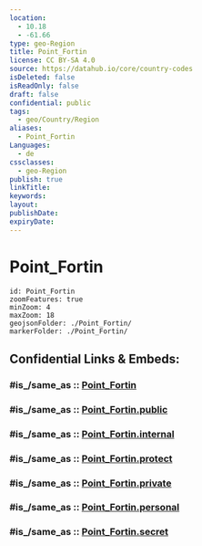 ```yaml
---
location:
  - 10.18
  - -61.66
type: geo-Region
title: Point_Fortin
license: CC BY-SA 4.0
source: https://datahub.io/core/country-codes
isDeleted: false
isReadOnly: false
draft: false
confidential: public
tags:
  - geo/Country/Region
aliases:
  - Point_Fortin
Languages:
  - de
cssclasses:
  - geo-Region
publish: true
linkTitle:
keywords:
layout:
publishDate:
expiryDate:
---
```


# Point_Fortin

```leaflet
id: Point_Fortin
zoomFeatures: true 
minZoom: 4 
maxZoom: 18
geojsonFolder: ./Point_Fortin/
markerFolder: ./Point_Fortin/
```


## Confidential Links & Embeds: 

### #is_/same_as :: [Point_Fortin](/_Standards/Earth/Continent/America~Caribbean/Trinidad_and_Tobago~Islands/Regions~Trinidad-Tobago/Point_Fortin.md) 

### #is_/same_as :: [Point_Fortin.public](/_public/Earth/Continent/America~Caribbean/Trinidad_and_Tobago~Islands/Regions~Trinidad-Tobago/Point_Fortin.public.md) 

### #is_/same_as :: [Point_Fortin.internal](/_internal/Earth/Continent/America~Caribbean/Trinidad_and_Tobago~Islands/Regions~Trinidad-Tobago/Point_Fortin.internal.md) 

### #is_/same_as :: [Point_Fortin.protect](/_protect/Earth/Continent/America~Caribbean/Trinidad_and_Tobago~Islands/Regions~Trinidad-Tobago/Point_Fortin.protect.md) 

### #is_/same_as :: [Point_Fortin.private](/_private/Earth/Continent/America~Caribbean/Trinidad_and_Tobago~Islands/Regions~Trinidad-Tobago/Point_Fortin.private.md) 

### #is_/same_as :: [Point_Fortin.personal](/_personal/Earth/Continent/America~Caribbean/Trinidad_and_Tobago~Islands/Regions~Trinidad-Tobago/Point_Fortin.personal.md) 

### #is_/same_as :: [Point_Fortin.secret](/_secret/Earth/Continent/America~Caribbean/Trinidad_and_Tobago~Islands/Regions~Trinidad-Tobago/Point_Fortin.secret.md)

